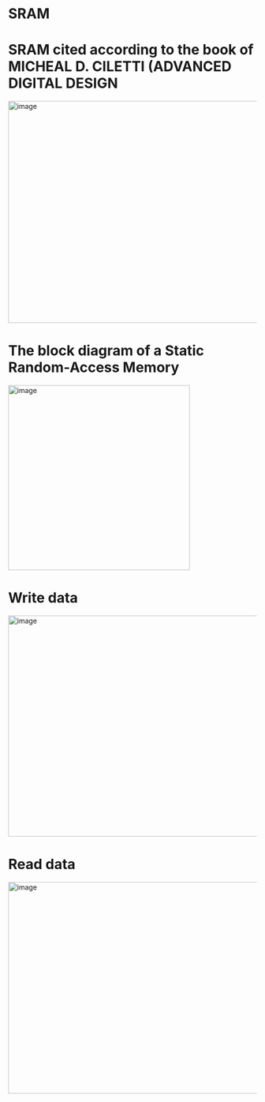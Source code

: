 # SRAM
# SRAM cited according to the book of MICHEAL D. CILETTI (ADVANCED DIGITAL DESIGN
<img width="934" height="450" alt="image" src="https://github.com/user-attachments/assets/258ff66f-e4b5-4d42-9a4e-59f5c9bce7f1" />

# The block diagram of a Static Random-Access Memory
<img width="368" height="375" alt="image" src="https://github.com/user-attachments/assets/9917fe55-a920-47f9-95f7-6e40db784f1d" />

# Write data
<img width="927" height="448" alt="image" src="https://github.com/user-attachments/assets/5426b6a6-9292-414f-b021-b1d88241f19a" />

# Read data
<img width="9082" height="429" alt="image" src="https://github.com/user-attachments/assets/5ac2f160-68fd-444b-b17a-9deae6f773a2" />

